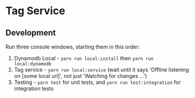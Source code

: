 # Tag Service

## Development

Run three console windows, starting them in this order:

1.  Dynamodb Local - `yarn run local:install` then `yarn run local:dynamodb`
1.  Tag service - `yarn run local:service` (wait until it says 'Offline listening on [some local url]', not just 'Watching for changes ...')
1.  Testing - `yarn test` for unit tests, and `yarn run test:integration` for integration tests

